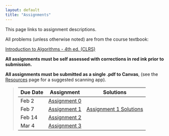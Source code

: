 ```yaml
---
layout: default
title: "Assignments"
---
```


This page links to assignment descriptions.

All problems (unless otherwise noted) are from the course textbook:

[Introduction to Algorithms - 4th ed. (CLRS)](https://mitpress.mit.edu/9780262046305/introduction-to-algorithms/)

**All assignments must be self assessed with corrections in red ink prior to submission.**

**All assignments must be submitted as a single .pdf to Canvas**, (see the [Resources](../resources.html) page for a suggested scanning app).

> Due Date |                Assignment                                | Solutions                                               |
> -------- | -------------------------------------------------------- | ------------------------------------------------------- |
> Feb 2    | [Assignment 0](../assign/assign00.html)                  |  |
> Feb 7    | [Assignment 1](../assign/assign01.html)                  | [Assignment 1 Solutions](../assign/sol/assign01sol.pdf) |
> Feb 14   | [Assignment 2](../assign/assign02.html)                  |  |
> Mar 4    | [Assignment 3](../assign/assign03.html)                   |  |

<!--
> Mar 1    | [Assignment 3](../assign/assign03.html)                   |  |
> Mar 17   | [Empirical Comparison Report](../assign/emp_comp.html)   | **Upload .pdf to Canvas** |
> Mar 24   | [Assignment 4](../assign/assign04.html)                  |  |
> Mar 29   | [Assignment 5](../assign/assign05.html)                  |  |
> Apr 19   | [Assignment 6](../assign/assign06.html)                  |  |
> Apr 26   | [Assignment 7](../assign/assign07.html)                  |  |
> May 10   | [Final Project](../assign/finalproj.html)                | **Upload .pdf to Canvas** |
-->